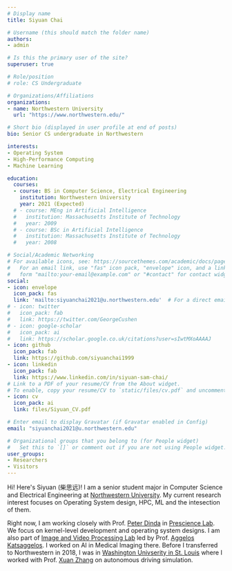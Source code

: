 ```yaml
---
# Display name
title: Siyuan Chai

# Username (this should match the folder name)
authors:
- admin

# Is this the primary user of the site?
superuser: true

# Role/position
# role: CS Undergraduate

# Organizations/Affiliations
organizations:
- name: Northwestern University
  url: "https://www.northwestern.edu/"

# Short bio (displayed in user profile at end of posts)
bio: Senior CS undergraduate in Northwestern

interests:
- Operating System
- High-Performance Computing
- Machine Learning

education:
  courses:
  - course: BS in Computer Science, Electrical Engineering
    institution: Northwestern University
    year: 2021 (Expected)
  # - course: MEng in Artificial Intelligence
  #   institution: Massachusetts Institute of Technology
  #   year: 2009
  # - course: BSc in Artificial Intelligence
  #   institution: Massachusetts Institute of Technology
  #   year: 2008

# Social/Academic Networking
# For available icons, see: https://sourcethemes.com/academic/docs/page-builder/#icons
#   For an email link, use "fas" icon pack, "envelope" icon, and a link in the
#   form "mailto:your-email@example.com" or "#contact" for contact widget.
social:
- icon: envelope
  icon_pack: fas
  link: 'mailto:siyuanchai2021@u.northwestern.edu'  # For a direct email link, use "mailto:test@example.org".
# - icon: twitter
#   icon_pack: fab
#   link: https://twitter.com/GeorgeCushen
# - icon: google-scholar
#   icon_pack: ai
#   link: https://scholar.google.co.uk/citations?user=sIwtMXoAAAAJ
- icon: github
  icon_pack: fab
  link: https://github.com/siyuanchai1999
- icon: linkedin
  icon_pack: fab
  link: https://www.linkedin.com/in/siyuan-sam-chai/
# Link to a PDF of your resume/CV from the About widget.
# To enable, copy your resume/CV to `static/files/cv.pdf` and uncomment the lines below.
- icon: cv
  icon_pack: ai
  link: files/Siyuan_CV.pdf

# Enter email to display Gravatar (if Gravatar enabled in Config)
email: "siyuanchai2021@u.northwestern.edu"

# Organizational groups that you belong to (for People widget)
#   Set this to `[]` or comment out if you are not using People widget.
user_groups:
- Researchers
- Visitors
---
```


Hi! Here's Siyuan (柴思远)! I am a senior student major in Computer Science and Electrical Engineering at [Northwestern University](https://www.northwestern.edu/). My current research interest focuses on Operating System design, HPC, ML and the intesection of them. 

Right now, I am working closely with Prof. [Peter Dinda](http://pdinda.org/) in [Prescience Lab](http://plab.cs.northwestern.edu/). We focus on kernel-level development and operating system designs. I am also part of [Image and Video Processing Lab](https://ivpl.northwestern.edu/) led by Prof. [Aggelos Katsaggelos](https://ivpl.northwestern.edu/people/current-members/aggelos-katsaggelos/). I worked on AI in Medical Imaging there. Before I transferred to Northwestern in 2018, I was in [Washington Univserity in St. Louis](https://wustl.edu/) where I worked with Prof. [Xuan Zhang](https://xzgroup.wustl.edu/people/xuan-silvia-zhang/) on autonomous driving simulation. 